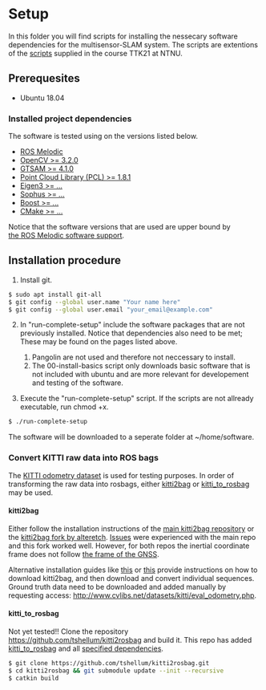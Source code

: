 # Setup

In this folder you will find scripts for installing the nessecary software dependencies for the multisensor-SLAM system. 
The scripts are extentions of the [scripts](https://github.com/tek5030/setup_scripts) supplied in the course TTK21 at NTNU.

## Prerequesites
- Ubuntu 18.04

### Installed project dependencies
The software is tested using on the versions listed below.

- [ROS Melodic](http://wiki.ros.org/melodic/Installation/Ubuntu)
- [OpenCV >= 3.2.0](https://opencv.org/)
- [GTSAM >= 4.1.0](https://gtsam.org/)
- [Point Cloud Library (PCL) >= 1.8.1](https://pointclouds.org/downloads/)
- [Eigen3 >= ...](http://eigen.tuxfamily.org/)
- [Sophus >= ...](https://github.com/strasdat/Sophus)
- [Boost >= ...](https://www.boost.org/)
- [CMake >= ...](https://cmake.org/download/)

Notice that the software versions that are used are upper bound by   
[the ROS Melodic software support](https://www.ros.org/reps/rep-0003.html#melodic-morenia-may-2018-may-2023 "Dependencies for ROS melodic").


## Installation procedure

1. Install git.
```bash
$ sudo apt install git-all
$ git config --global user.name "Your name here"
$ git config --global user.email "your_email@example.com"
```

2. In "run-complete-setup" include the software packages that are not previously installed. Notice that dependencies also need to be met; These may be found on the pages listed above.
    1. Pangolin are not used and therefore not neccessary to install. 
    2. The 00-install-basics script only downloads basic software that is not included with ubuntu and are more relevant for developement and testing of the software.

3. Execute the "run-complete-setup" script. If the scripts are not allready executable, run chmod +x. 
```bash
$ ./run-complete-setup
```

The software will be downloaded to a seperate folder at ~/home/software. 



### Convert KITTI raw data into ROS bags

The [KITTI odometry dataset](http://www.cvlibs.net/datasets/kitti/index.php) is used for testing purposes. In order of transforming the raw data into rosbags, either [kitti2bag](https://github.com/tomas789/kitti2bag) or [kitti_to_rosbag](https://github.com/ethz-asl/kitti_to_rosbag) may be used. 


#### kitti2bag

Either follow the installation instructions of the [main kitti2bag repository](https://github.com/tomas789/kitti2bag) or the [kitti2bag fork by alteretch](https://github.com/alteretch/kitti2bag). [Issues](https://github.com/tomas789/kitti2bag/issues/18) were experienced with the main repo and this fork worked well. However, for both repos the inertial coordinate frame does not follow [the frame of the GNSS](http://www.cvlibs.net/datasets/kitti/setup.php).

Alternative installation guides like [this](https://idorobotics.com/2019/05/29/converting-the-kitti-dataset-to-rosbags/) or [this](https://www.gitmemory.com/issue/tomas789/kitti2bag/10/479454686) provide instructions on how to download kitti2bag, and then download and convert individual sequences. Ground truth data need to be downloaded and added manually by requesting access: http://www.cvlibs.net/datasets/kitti/eval_odometry.php. 


#### kitti_to_rosbag

Not yet tested!! Clone the repository https://github.com/tshellum/kitti2rosbag and build it. This repo has added [kitti_to_rosbag](https://github.com/ethz-asl/kitti_to_rosbag) and all [specified dependencies](https://www.programmersought.com/article/39825817539/). 

```bash
$ git clone https://github.com/tshellum/kitti2rosbag.git
$ cd kitti2rosbag && git submodule update --init --recursive
$ catkin build
```


